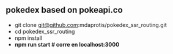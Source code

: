 ## pokedex based on pokeapi.co
- git clone git@github.com:mdaprotis/pokedex_ssr_routing.git
- cd pokedex_ssr_routing
- npm install
- **npm run start # corre en localhost:3000**
